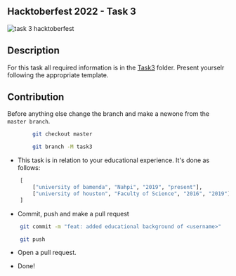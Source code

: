 ## Hacktoberfest 2022 - Task 3

![task 3 hacktoberfest](https://i.ibb.co/5rTQYrP/Ephoto360-com-1633226aa52afb-1.jpg)

## Description

For this task all required information is in the [Task3](Task3) folder. Present yourselr following the appropriate template.

## Contribution

Before anything else change the branch and make a newone from the `master branch`.
```bash
        git checkout master

        git branch -M task3
 ```
- This task is in relation to your educational experience. It's done as follows:
```python
    [
        ["university of bamenda", "Nahpi", "2019", "present"],
        ["university of houston", "Faculty of Science", "2016", "2019"],
    ]
```
- Commit, push and make a pull request
```bash
    git commit -m "feat: added educational background of <username>"

    git push
```

- Open a pull request.

- Done!